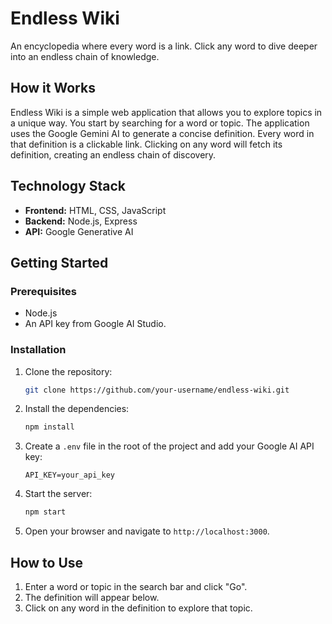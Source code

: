 # Endless Wiki

An encyclopedia where every word is a link. Click any word to dive deeper into an endless chain of knowledge.

## How it Works

Endless Wiki is a simple web application that allows you to explore topics in a unique way. You start by searching for a word or topic. The application uses the Google Gemini AI to generate a concise definition. Every word in that definition is a clickable link. Clicking on any word will fetch its definition, creating an endless chain of discovery.

## Technology Stack

*   **Frontend:** HTML, CSS, JavaScript
*   **Backend:** Node.js, Express
*   **API:** Google Generative AI

## Getting Started

### Prerequisites

*   Node.js
*   An API key from Google AI Studio.

### Installation

1.  Clone the repository:
    ```bash
    git clone https://github.com/your-username/endless-wiki.git
    ```
2.  Install the dependencies:
    ```bash
    npm install
    ```
3.  Create a `.env` file in the root of the project and add your Google AI API key:
    ```
    API_KEY=your_api_key
    ```
4.  Start the server:
    ```bash
    npm start
    ```
5.  Open your browser and navigate to `http://localhost:3000`.

## How to Use

1.  Enter a word or topic in the search bar and click "Go".
2.  The definition will appear below.
3.  Click on any word in the definition to explore that topic.
